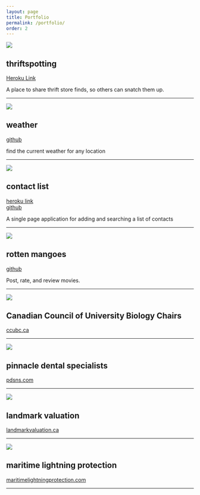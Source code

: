 ```yaml
---
layout: page
title: Portfolio
permalink: /portfolio/
order: 2
---
```



<div class="row">
  <div class="col-md-12">
    <img class="portfolio-thumb" src = "/images/portfolio/thriftspotting/01.png"/>
  </div>

  <div class="col-md-6"><h2>thriftspotting</h2></div>
  <div class="col-md-6">
    <p><a href="https://damp-mountain-53843.herokuapp.com/" target="_blank">Heroku Link</a></p>
    <p>A place to share thrift store finds, so others can snatch them up.</p>
  </div>


</div>

<hr/>
<div class="row">
  <div class="col-md-12">
    <img class="portfolio-thumb" src = "/images/portfolio/weather/01.png"/>
  </div>
  <div class="col-md-6"><h2>weather</h2></div>
  <div class="col-md-6">
    <p><a href="https://github.com/kcheverie/weather-app" target="_blank">github</a></p>
    <p>find the current weather for any location</p>  
  </div>

</div>

<hr/>
<div class="row">
  <div class="col-md-12">
    <img class="portfolio-thumb" src = "/images/portfolio/contact-list.png"/>
  </div>
  <div class="col-md-6"><h2>contact list</h2></div>
  <div class="col-md-6">
    <p><a href="http://kcheverie-contact-list.herokuapp.com/" target="_blank">heroku link</a><br/>
    <a href="https://github.com/kcheverie/contact-list-spa" target="_blank">github</a></p>
    <p>A single page application for adding and searching a list of contacts</p>
  </div>

</div>


<hr/>
<div class="row">
  <div class="col-md-12">
    <img class="portfolio-thumb" src = "/images/portfolio/rotten_mangoes/01.png"/>
  </div>
  <div class="col-md-6"><h2>rotten mangoes</h2></div>
  <div class="col-md-6">
  <p><a href="https://github.com/kcheverie/weather-app" target="_blank">github</a></p>
  <p>Post, rate, and review movies.</p></div>

</div>

<hr/>
<div class="row">
  <div class="col-md-12">
    <img class="portfolio-thumb" src = "/images/portfolio/ccubc.png"/>
  </div>
  <div class="col-md-6"><h2>Canadian Council of University Biology Chairs</h2></div>
  <div class="col-md-6"><p><a href="http://ccubc.ca/" target="_blank">ccubc.ca</a></p></div>
</div>
<hr/>
<div class="row">
  <div class="col-md-12">
    <img class="portfolio-thumb" src = "/images/portfolio/pdsns/01.png"/>
  </div>
  <div class="col-md-6"><h2>pinnacle dental specialists</h2></div>
  <div class="col-md-6"><p><a href="http://www.pdsns.com/" target="_blank">pdsns.com</a></p></div>

</div>
<hr/>
<div class="row">
  <div class="col-md-12">
    <img class="portfolio-thumb" src = "/images/portfolio/landmark/01.png"/>
  </div>
  <div class="col-md-6"><h2>landmark valuation</h2></div>
  <div class="col-md-6"><p><a href="http://landmarkvaluation.ca/" target="_blank">landmarkvaluation.ca</a></p></div>

</div>
<hr/>
<div class="row">
  <div class="col-md-12">
    <img class="portfolio-thumb" src = "/images/portfolio/mlp/01.png"/>
  </div>
  <div class="col-md-6"><h2>maritime lightning protection</h2></div>
  <div class="col-md-6"><p><a href="http://www.maritimelightningprotection.com/" target="_blank">maritimelightningprotection.com</a></p></div>


</div>
<hr/>